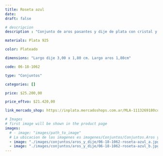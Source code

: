 ```yaml
---
title: Roseta azul
date: 
draft: false

# descripcion
description : "Conjunto de aros pasantes y dije de plata con cristal y marquesita."

materials: Plata 925

color: Plateado

dimensions: "Largo dije 3,00 x 1,80 cm. Largo aros 1,80cm"

code: 06-18-1062

type: "Conjuntos"

categories: []

price: $25.200,00

price_eftvo: $21.420,00

link_mercado_shop: https://inplata.mercadoshops.com.ar/MLA-1113269180conjuntos-aros-y-dije-roseta-azul-_JM

# Images
# first image will be shown in the product page
images:
  # - image: "images/path_to_image"
  # La ubicacion de las imagenes es imagenes/Conjuntos/Conjuntos.Aros y Dije/06-18-1062-roseta-azul
  - image: "./images/conjuntos/aros_y_dije/06-18-1062-roseta-azul_a.jpg"
  - image: "./images/conjuntos/aros_y_dije/06-18-1062-roseta-azul_b.jpg"
---
```

